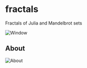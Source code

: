 # fractals

Fractals of Julia and Mandelbrot sets

![Window](https://dl.dropboxusercontent.com/s/y8oh53q9vxjwsll/fractals-main.PNG?dl=1&token_hash=AAHWXAJhG73TCm1RicX6WD1WWbwS9dfKq6QNCvkhgGoDhQ)

## About

![About](https://dl.dropboxusercontent.com/s/gedf4x1tf4v0r8f/fractals-about.PNG?dl=1&token_hash=AAFKn5w0KNBuOoB8Zn5G_FyO7DKotv4PAzkulqrPY_tppQ)
